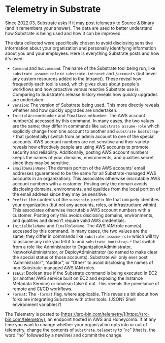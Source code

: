 # Telemetry in Substrate

Since 2022.03, Substrate asks if it may post telemetry to Source & Binary (and it remembers your answer). The data are used to better understand how Substrate is being used and how it can be improved.

The data collected were specifically chosen to avoid disclosing sensitive information about your organization and personally identifying information about you and your employees. Here is everything Substrate posts and how it's used:

* `Command` and `Subcommand`: The name of the Substrate tool being run, like `substrate assume-role` or `substrate-intranet` and `/accounts` (but never any custom resources added to the Intranet). These reveal how frequently each tool is used, which gives clues about people's workflows and how proactive versus reactive Substrate use is. Comparing to Substrate's release history reveals how quickly upgrades are undertaken.
* `Version`: The version of Substrate being used. This more directly reveals whether and how quickly upgrades are undertaken.
* `InitialAccountNumber` and `FinalAccountNumber`: The AWS account number(s) accessed by this command. In many cases, the two values are the same; they differ in commands like `substrate assume-role` which explicitly change from one account to another and `substrate bootstrap-*` that (potentially) switch from an admin account to one of the special accounts. AWS account numbers are not sensitive and their variety reveals how effectively people are using AWS accounts to promote security and reliability. Additionally, posting AWS account numbers keeps the names of your domains, environments, and qualities secret since they may be sensitive.
* `EmailDomainName`: The domain portion of the AWS accounts' email addresses (guaranteed to be the same for all Substrate-managed AWS accounts in an organization). This associates otherwise inscrutable AWS account numbers with a customer. Posting only the domain avoids disclosing domains, environments, and qualities from the local portion of the email address since they may be sensitive.
* `Prefix`: The contents of the `substrate.prefix` file that uniquely identifies your organization (but not any accounts, roles, or infrastructure within). This associates otherwise inscrutable AWS account numbers with a customer. Posting only this avoids disclosing domains, environments, and qualities and doesn't require valid AWS credentials.
* `InitialRoleName` and `FinalRoleName`: The AWS IAM role name(s) accessed by this command. In many cases, the two values are the same; they differ in commands like `substrate assume-role` which will try to assume any role you tell it to and `substrate bootstrap-*` that switch from a role like Administrator to OrganizationAdministrator, NetworkAdministrator, or DeployAdministrator (so named to make clear the special status of those accounts). Substrate will only ever post “Administrator”, “Auditor”, or “Other” to avoid disclosing the names of non-Substrate-managed AWS IAM roles.
* `IsEC2`: Boolean true if the Substrate command is being executed in EC2 (or another AWS service built on EC2 and exposing the Instance Metadata Service) or boolean false if not. This reveals the prevelance of remote and CI/CD workflows.
* `Format`: The `-format` flag, where applicable. This reveals a bit about how folks are integrating Substrate with other tools. (JSON? Shell environment variables?)

The Telemetry is posted to [https://src-bin.com/telemetry/](https://src-bin.com/telemetry/), an endpoint hosted in AWS and Honeycomb. If at any time you want to change whether your organization opts into or out of telemetry, change the contents of `substrate.telemetry` to “`no`” (that is, the word “no” followed by a newline) and commit the change.
